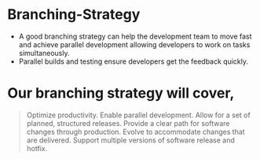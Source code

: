# Branching-Strategy

- A good branching strategy can help the development team to move fast and achieve parallel development allowing developers to work on tasks simultaneously.
- Parallel builds and testing ensure developers get the feedback quickly.

# Our branching strategy will cover,

> Optimize productivity.
> Enable parallel development.
> Allow for a set of planned, structured releases.
> Provide a clear path for software changes through production.
> Evolve to accommodate changes that are delivered.
> Support multiple versions of software release and hotfix.
